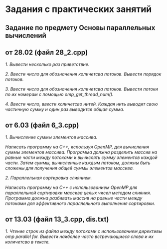 # Задания с практических занятий 

## Задание по предмету Основы параллельных вычислений
## от 28.02 (файл 28_2.cpp)

*1. Вывести несколько раз приветствие.*

*2. Ввести число для обозначения количетсва потоков. Вывести порядок потоков.*

*3. Ввести число для обозначения количетсва потоков. Вывести потоки по их номерам с помощью omp_get_thread_num().*

*4. Ввести число, ввести количетсво нитей. Каждая нить выводит свою частичную сумму и один раз выводится общая сумма.*

## от 6.03 (файл 6_3.cpp)

*1. Вычисление суммы элементов массива.*

*Написать программу на C++, используя OpenMP, для вычисления суммы элементов массива. Программа должна разделить массив на равные части между потоками и вычислять сумму элементов каждой части. Затем суммы, вычисленные каждым потоком, должны быть сложены для получения общей суммы элементов массива.*

*2. Параллельная сортировка слиянием.*

*Написать программу на C++ с использованием OpenMP для параллельной сортировки массива целых чисел методом слияния. Программа должна разбивать массив на равные части между потоками для эффективного параллельного выполнения сортировки.*

## от 13.03 (файл 13_3.cpp, dis.txt)

*1. Чтение строк из файла между потоками с использованием директивы omp parallel for. Вывести наиболее часто встречающиеся слова и их количетсво в тексте.*
